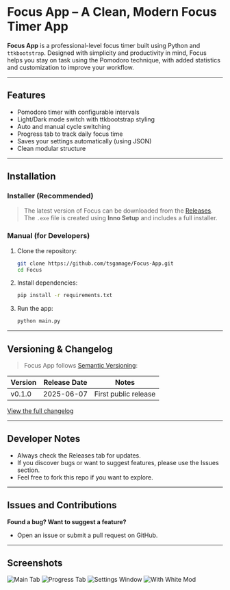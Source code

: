 # Focus App – A Clean, Modern Focus Timer App

**Focus App** is a professional-level focus timer built using Python and `ttkbootstrap`. Designed with simplicity and productivity in mind, Focus helps you stay on task using the Pomodoro technique, with added statistics and customization to improve your workflow.

---

##  Features

- Pomodoro timer with configurable intervals
- Light/Dark mode switch with ttkbootstrap styling 
- Auto and manual cycle switching
- Progress tab to track daily focus time
- Saves your settings automatically (using JSON)
- Clean modular structure

---

##  Installation

###  Installer (Recommended)

> The latest version of Focus can be downloaded from the [Releases](https://github.com/tsgamage/Focus-App/releases/).  
> The `.exe` file is created using **Inno Setup** and includes a full installer.

###  Manual (for Developers)

1. Clone the repository:
   ```bash
   git clone https://github.com/tsgamage/Focus-App.git
   cd Focus
   
2. Install dependencies:
    ```bash
    pip install -r requirements.txt

3. Run the app:
   ```bash
   python main.py

---

## Versioning & Changelog

>Focus App follows [Semantic Versioning](https://semver.org/):

| Version | Release Date | Notes                   |
| ------- | ------------ | ----------------------- |
| v0.1.0  | 2025-06-07   | First public release    |

[View the full changelog](./CHANGELOG.md)

---

## Developer Notes
- Always check the Releases tab for updates.
- If you discover bugs or want to suggest features, please use the Issues section.
- Feel free to fork this repo if you want to explore.

---

## Issues and Contributions
**Found a bug? Want to suggest a feature?** 
- Open an issue or submit a pull request on GitHub.

---

## Screenshots

![Main Tab](https://github.com/user-attachments/assets/a0461b28-b3b8-469d-b8a2-128f6080372b)
![Progress Tab](https://github.com/user-attachments/assets/d177b01a-19fc-4041-8d9b-4043bf04b4a0)
![Settings Window](https://github.com/user-attachments/assets/ac720bdd-c1c4-47ee-b6e4-1eb0d311e4e9)
![With White Mod](https://github.com/user-attachments/assets/3d2afcf1-1ae7-4f66-a852-8c0773834e87)

